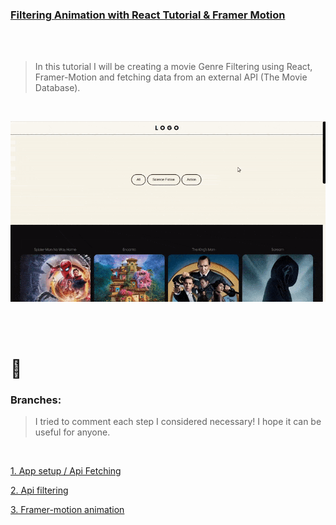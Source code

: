 ### [Filtering Animation with React Tutorial & Framer Motion](https://youtu.be/nyg5Lpl6AiM)

<br>
<br>

> In this tutorial I will be creating a movie Genre Filtering using React, Framer-Motion and fetching data from an external API (The Movie Database).

<br>

[<img src="./src/img/animatedprescense.gif"/>](https://animated-filter-movie-app.netlify.app/)

<br>

<br>

# 🌈

### Branches:

> I tried to comment each step I considered necessary! I hope it can be useful for anyone.

<br>

[1. App setup / Api Fetching](https://github.com/nadiamariduena/movie-animated-filtering-react/tree/1app-stup-api-setup-fetching-styles)

[2. Api filtering](https://github.com/nadiamariduena/movie-animated-filtering-react/tree/2-button-state-filtering-api-genres)

[3. Framer-motion animation](https://github.com/nadiamariduena/movie-animated-filtering-react/tree/3-animation-framer-motion)
